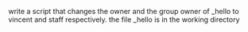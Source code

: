 write a script that changes the owner and the group owner of _hello to vincent and staff respectively. the file _hello is in the working directory
